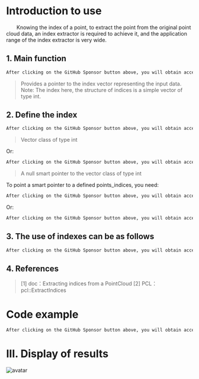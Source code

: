 #  Introduction to use 

   Knowing the index of a point, to extract the point from the original point cloud data, an index extractor is required to achieve it, and the application range of the index extractor is very wide. 

##  1. Main function 

  ```python  
After clicking on the GitHub Sponsor button above, you will obtain access permissions to my private code repository ( https://github.com/slowlon/my_code_bar ) to view this blog code. By searching the code number of this blog, you can find the code you need, code number is: 2024020309574259419
  ```  
>  Provides a pointer to the index vector representing the input data. Note: The index here, the structure of indices is a simple vector of type int. 

##  2. Define the index 

  ```python  
After clicking on the GitHub Sponsor button above, you will obtain access permissions to my private code repository ( https://github.com/slowlon/my_code_bar ) to view this blog code. By searching the code number of this blog, you can find the code you need, code number is: 2024020309574259419
  ```  
>  Vector class of type int 

 Or: 

  ```python  
After clicking on the GitHub Sponsor button above, you will obtain access permissions to my private code repository ( https://github.com/slowlon/my_code_bar ) to view this blog code. By searching the code number of this blog, you can find the code you need, code number is: 2024020309574259419
  ```  
>  A null smart pointer to the vector class of type int 

 To point a smart pointer to a defined points_indices, you need: 

  ```python  
After clicking on the GitHub Sponsor button above, you will obtain access permissions to my private code repository ( https://github.com/slowlon/my_code_bar ) to view this blog code. By searching the code number of this blog, you can find the code you need, code number is: 2024020309574259419
  ```  
 Or: 

  ```python  
After clicking on the GitHub Sponsor button above, you will obtain access permissions to my private code repository ( https://github.com/slowlon/my_code_bar ) to view this blog code. By searching the code number of this blog, you can find the code you need, code number is: 2024020309574259419
  ```  
##  3. The use of indexes can be as follows 

  ```python  
After clicking on the GitHub Sponsor button above, you will obtain access permissions to my private code repository ( https://github.com/slowlon/my_code_bar ) to view this blog code. By searching the code number of this blog, you can find the code you need, code number is: 2024020309574259419
  ```  
##  4. References 

>  [1] doc：Extracting indices from a PointCloud [2] PCL：pcl::ExtractIndices 

#  Code example 

  ```python  
After clicking on the GitHub Sponsor button above, you will obtain access permissions to my private code repository ( https://github.com/slowlon/my_code_bar ) to view this blog code. By searching the code number of this blog, you can find the code you need, code number is: 2024020309574259419
  ```  
#  III. Display of results 

 ![avatar]( 20210207091319697.png) 

